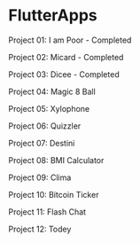 # FlutterApps

Project 01: I am Poor  -  Completed

Project 02: Micard - Completed

Project 03: Dicee - Completed

Project 04: Magic 8 Ball

Project 05: Xylophone

Project 06: Quizzler

Project 07: Destini

Project 08: BMI Calculator

Project 09: Clima

Project 10: Bitcoin Ticker

Project 11: Flash Chat

Project 12: Todey